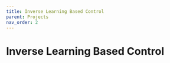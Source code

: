 ```yaml
---
title: Inverse Learning Based Control
parent: Projects
nav_order: 2
---
```


# Inverse Learning Based Control
<!-- <img src="../profile.jpg" alt="CrazySAR"> -->

